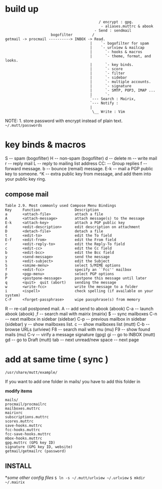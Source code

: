 # build up
                                               / encrypt : gpg.
                                                - aliases.muttrc & abook
                                             - Send : sendmail
                         bogofilter         /
    getmail -> procmail ----------> INBOX -> Read.
                                           |    `- bogofilter for spam
                                           |    `- urlview & mailcap
                                           |      `- hooks & macros
                                           |      `- theme, format, and looks.
                                           |      `- key binds.
                                           |      `- score
                                           |      `- filter
                                           |      `- sidebar
                                           |      `- multiple accounts.
                                           |      `- signature
                                           |      `- SMTP, POP3, IMAP ...
                                           |      `-
                                           `--- Search : Mairix,
                                           `--- Notify :
                                           |
                                            \__ Write : Vim

NOTE:
    1. store password with encrypt instead of plain text.
        `~/.mutt/passwords`


# key binds & macros
S -- spam (bogofilter)
H -- non-spam (bogofilter)
d -- delete
m -- write mail
r -- reply mail
L -- reply to mailing list address
CC:  -- Group replies
f -- forward message.
b -- bounce (remail) message.
E-k -- mail a PGP public key to someone.
^K -- extra public key from message, and add them into your public key ring.
## compose mail
    Table 2.9. Most commonly used Compose Menu Bindings
    Key 	Function 	            Description
    a 	    <attach-file> 	        attach a file
    A 	    <attach-message> 	    attach message(s) to the message
    E-k 	<attach-key> 	        attach a PGP public key
    d 	    <edit-description> 	    edit description on attachment
    D 	    <detach-file> 	        detach a file
    t 	    <edit-to> 	            edit the To field
    E-f 	<edit-from> 	        edit the From field
    r 	    <edit-reply-to> 	    edit the Reply-To field
    c 	    <edit-cc> 	            edit the Cc field
    b 	    <edit-bcc> 	            edit the Bcc field
    y 	    <send-message> 	        send the message
    s 	    <edit-subject> 	        edit the Subject
    S 	    <smime-menu> 	        select S/MIME options
    f 	    <edit-fcc> 	            specify an ``Fcc'' mailbox
    p 	    <pgp-menu> 	            select PGP options
    P 	    <postpone-message> 	    postpone this message until later
    q 	    <quit> 	quit (abort)    sending the message
    w 	    <write-fcc> 	        write the message to a folder
    i 	    <ispell> 	            check spelling (if available on your system)
    C-F 	<forget-passphrase> 	wipe passphrase(s) from memory
R -- re-call postponed mail.
A -- add send to abook (abook)
C-a -- launch abook (abook)
,f -- search mail with mairix (mairix)
$ -- sync mailboxes
C-n -- next mailbox in sidebar (sidebar)
C-p -- previous mailbox in sidebar (sidebar)
y -- show mailboxes list.
c -- show mailboxes list (mutt)
C-b -- browse URLs (urlview)
F8 -- search mail with mu (mu)
F9 -- show found mails (mu)
C-v -- virify a message signature (gpg)
gi -- go to INBOX (mutt)
gd -- go to Draft (mutt)
tab -- next unread/new
space -- next page

# add at same time ( sync )

`/usr/share/mutt/example/`

If you want to add one folder in mails/
you have to add this folder in

**modify items**

    mails/
    procmail/procmailrc
    mailboxes.muttrc
    mairixrc
    subscriptions.muttrc
    scores.muttrc
    save-hooks.muttrc
    fcc-hooks.muttrc
    fcc-save-hooks.muttrc
    mbox-hooks.muttrc
    gpg.muttrc (GPG key ID)
    signature (GPG key ID, website)
    getmail/getmailrc (password)

## INSTALL
**some other config files*
    `$ ln -s ~/.mutt/urlview ~/.urlview`
    `$ mkdir ~/.mairix`
